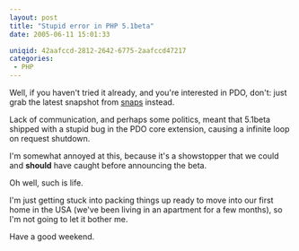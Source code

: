 ```yaml
---
layout: post
title: "Stupid error in PHP 5.1beta"
date: 2005-06-11 15:01:33

uniqid: 42aafccd-2812-2642-6775-2aafccd47217
categories: 
 - PHP
---
```

<p>Well, if you haven't tried it already, and you're interested in PDO, don't: just grab the latest snapshot from <a href="http://snaps.php.net">snaps</a> instead.   </p>
<p>Lack of communication, and perhaps some politics, meant that 5.1beta shipped with a stupid bug in the PDO core extension, causing a infinite loop on request shutdown.   </p>
<p>I'm somewhat annoyed at this, because it's a showstopper that we could and <b>should</b> have caught before announcing the beta.   </p>
<p>Oh well, such is life.   </p>
<p>I'm just getting stuck into packing things up ready to move into our first home in the USA (we've been living in an apartment for a few months), so I'm not going to let it bother me.   </p>
<p>Have a good weekend.   </p>
<p>  </p>
